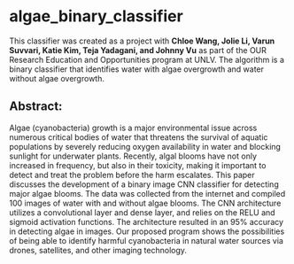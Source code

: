 # algae_binary_classifier

This classifier was created as a project with **Chloe Wang, Jolie Li, Varun Suvvari, Katie Kim, Teja Yadagani, and Johnny Vu** as part of the OUR Research Education and Opportunities program at UNLV. The algorithm is a binary classifier that identifies water with algae overgrowth and water without algae overgrowth. 

## Abstract: 
Algae (cyanobacteria) growth is a major environmental issue across numerous critical bodies of water that threatens the survival of aquatic populations by severely reducing oxygen availability in water and blocking sunlight for underwater plants. Recently, algal blooms have not only increased in frequency, but also in their toxicity, making it important to detect and treat the problem before the harm escalates. This paper discusses the development of a binary image CNN classifier for detecting major algae blooms. The data was collected from the internet and compiled 100 images of water with and without algae blooms. The CNN architecture utilizes a convolutional layer and dense layer, and relies on the RELU and sigmoid activation functions. The architecture resulted in an 95% accuracy in detecting algae in images. Our proposed program shows the possibilities of being able to identify harmful cyanobacteria in natural water sources via drones, satellites, and other imaging technology.
